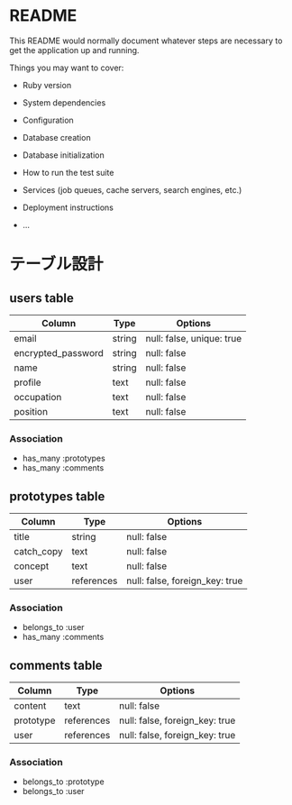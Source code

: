 # README

This README would normally document whatever steps are necessary to get the
application up and running.

Things you may want to cover:

* Ruby version

* System dependencies

* Configuration

* Database creation

* Database initialization

* How to run the test suite

* Services (job queues, cache servers, search engines, etc.)

* Deployment instructions

* ...





# テーブル設計


## users table

| Column             | Type    | Options                        |
|--------------------|---------|--------------------------------|
| email              | string  | null: false, unique: true      |
| encrypted_password | string  | null: false                    |
| name               | string  | null: false                    |
| profile            | text    | null: false                    |
| occupation         | text    | null: false                    |
| position           | text    | null: false                    |

### Association

* has_many :prototypes
* has_many :comments



## prototypes table

| Column             | Type       | Options                        |
|--------------------|------------|--------------------------------|
| title              | string     | null: false                    |
| catch_copy         | text       | null: false                    |
| concept            | text       | null: false                    |
| user               | references | null: false, foreign_key: true |

### Association

- belongs_to :user
- has_many :comments



## comments table

| Column      | Type       | Options                        |
|-------------|------------|--------------------------------|
| content     | text       | null: false                    |
| prototype   | references | null: false, foreign_key: true |
| user        | references | null: false, foreign_key: true |

### Association

- belongs_to :prototype
- belongs_to :user